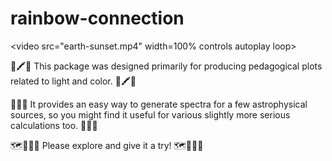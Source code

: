 # rainbow-connection

<video src="earth-sunset.mp4" width=100% controls autoplay loop\>

🌈🖍🎨 This package was designed primarily for producing pedagogical plots related to light and color. 🌈🖍🎨

💾🔭‍🧮 It provides an easy way to generate spectra for a few astrophysical sources, so you might find it useful for various slightly more serious calculations too. 💾🔭‍🧮

🗺🎉🧑‍💻 Please explore and give it a try! 🗺🎉🧑‍💻
